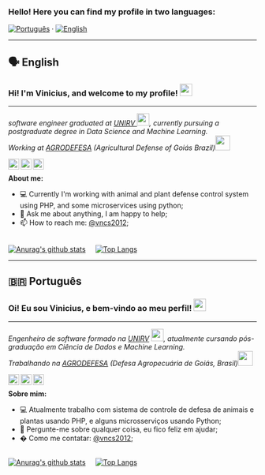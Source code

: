 ### Hello! Here you can find my profile in two languages:

[![Português](https://img.shields.io/badge/Português-Click%20Here-brightgreen)](#português) · [![English](https://img.shields.io/badge/English-Click%20Here-blue)](#english)

---

## <a id="english"></a>🗣️ English

### Hi! I'm Vinicius, and welcome to my profile! <img src="https://media.giphy.com/media/hvRJCLFzcasrR4ia7z/giphy.gif" width="25px">
<hr>

<p><em>software engineer graduated at <a target="_blank" href="http://www.unirv.edu.br/">UNIRV </a><img src="https://media2.giphy.com/media/SUEN0j6R09jeEriEWr/giphy.gif?cid=ecf05e47f4f5jrf5a45vtjw830ten75mii34yk8rc7h099mv&rid=giphy.gif" width="25">, currently pursuing a postgraduate degree in Data Science and Machine Learning.</br>
Working at <a target="_blank" href="https://www.agrodefesa.go.gov.br">AGRODEFESA</a> (Agricultural Defense of Goiás Brazil)<img src="https://media.giphy.com/media/WUlplcMpOCEmTGBtBW/giphy.gif" width="30">
</em></p>

<a href="https://www.linkedin.com/in/vncs/">
  <img align="left" alt="Vncs LinkdeIN" width="22px" src="https://cdn.jsdelivr.net/npm/simple-icons@v3/icons/linkedin.svg" />
</a> &nbsp;&nbsp;&nbsp;

<a href="https://www.instagram.com/viniciusmiranda.dev/">
  <img align="left" alt="Vncs Instagram" width="22px" src="https://cdn.jsdelivr.net/npm/simple-icons@v3/icons/instagram.svg" />
</a>&nbsp;&nbsp;

<a href="https://viniciusmiranda.dev/">
  <img align="left" alt="Vncs Website" width="22px" src="https://cdn.jsdelivr.net/npm/simple-icons@v3/icons/salesforce.svg" />
</a>


<br />

**About me:**

- 💻 Currently I'm working with animal and plant defense control system using PHP, and some microservices using python;
- 💬 Ask me about anything, I am happy to help;
- 📫 How to reach me: [@vncs2012](https://www.linkedin.com/in/vncs/);

<br/>[![Anurag's github stats](https://github-readme-stats.vercel.app/api?username=vncs2012&count_private=true&count_private=true&theme=tokyonight)](https://github.com/anuraghazra/github-readme-stats)&nbsp;&nbsp;&nbsp;&nbsp;&nbsp;[![Top Langs](https://github-readme-stats.vercel.app/api/top-langs/?username=vncs2012&layout=compact&theme=tokyonight)](https://github.com/anuraghazra/github-readme-stats)

---

## <a id="português"></a>🇧🇷 Português

### Oi! Eu sou Vinicius, e bem-vindo ao meu perfil! <img src="https://media.giphy.com/media/hvRJCLFzcasrR4ia7z/giphy.gif" width="25px">
<hr>

<p><em>Engenheiro de software formado na <a target="_blank" href="http://www.unirv.edu.br/">UNIRV</a> <img src="https://media2.giphy.com/media/SUEN0j6R09jeEriEWr/giphy.gif?cid=ecf05e47f4f5jrf5a45vtjw830ten75mii34yk8rc7h099mv&rid=giphy.gif" width="25">, atualmente cursando pós-graduação em Ciência de Dados e Machine Learning.</br>
Trabalhando na <a target="_blank" href="https://www.agrodefesa.go.gov.br">AGRODEFESA</a> (Defesa Agropecuária de Goiás, Brasil)<img src="https://media.giphy.com/media/WUlplcMpOCEmTGBtBW/giphy.gif" width="30">
</em></p>

<a href="https://www.linkedin.com/in/vncs/">
  <img align="left" alt="Vncs LinkdeIN" width="22px" src="https://cdn.jsdelivr.net/npm/simple-icons@v3/icons/linkedin.svg" />
</a>&nbsp;&nbsp;&nbsp;&nbsp;

<a href="https://www.instagram.com/viniciusmiranda.dev/">
  <img align="left" alt="Vncs Instagram" width="22px" src="https://cdn.jsdelivr.net/npm/simple-icons@v3/icons/instagram.svg" />
</a>&nbsp;&nbsp;&nbsp;&nbsp;

<a href="https://viniciusmiranda.dev/">
  <img align="left" alt="Vncs Website" width="22px" src="https://cdn.jsdelivr.net/npm/simple-icons@v3/icons/salesforce.svg" />
</a>


<br />

**Sobre mim:**

- 💻 Atualmente trabalho com sistema de controle de defesa de animais e plantas usando PHP, e alguns microsserviços usando Python;
- 💬 Pergunte-me sobre qualquer coisa, eu fico feliz em ajudar;
- � Como me contatar: [@vncs2012](https://www.linkedin.com/in/vncs/);

<br/>[![Anurag's github stats](https://github-readme-stats.vercel.app/api?username=vncs2012&count_private=true&count_private=true&theme=tokyonight)](https://github.com/anuraghazra/github-readme-stats)&nbsp;&nbsp;&nbsp;&nbsp;&nbsp;[![Top Langs](https://github-readme-stats.vercel.app/api/top-langs/?username=vncs2012&layout=compact&theme=tokyonight)](https://github.com/anuraghazra/github-readme-stats)
